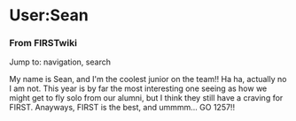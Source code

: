 # User:Sean

### From FIRSTwiki

Jump to: navigation, search

My name is Sean, and I'm the coolest junior on the team!! Ha ha, actually no I
am not. This year is by far the most interesting one seeing as how we might
get to fly solo from our alumni, but I think they still have a craving for
FIRST. Anayways, FIRST is the best, and ummmm... GO 1257!!

